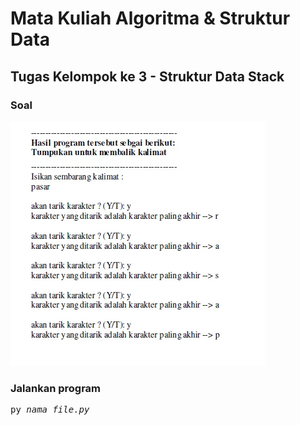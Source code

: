 # Mata Kuliah Algoritma & Struktur Data
## Tugas Kelompok ke 3 - Struktur Data Stack

### Soal
![SOAL](./assets/soal.jpeg)

### Jalankan program
<pre>py <em>nama_file.py</em></pre>
